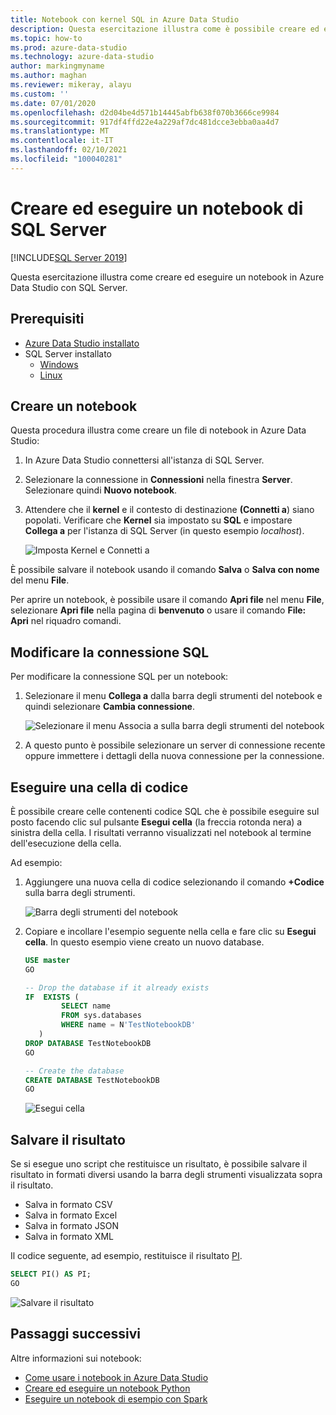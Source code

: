 ```yaml
---
title: Notebook con kernel SQL in Azure Data Studio
description: Questa esercitazione illustra come è possibile creare ed eseguire un notebook di SQL Server.
ms.topic: how-to
ms.prod: azure-data-studio
ms.technology: azure-data-studio
author: markingmyname
ms.author: maghan
ms.reviewer: mikeray, alayu
ms.custom: ''
ms.date: 07/01/2020
ms.openlocfilehash: d2d04be4d571b14445abfb638f070b3666ce9984
ms.sourcegitcommit: 917df4ffd22e4a229af7dc481dcce3ebba0aa4d7
ms.translationtype: MT
ms.contentlocale: it-IT
ms.lasthandoff: 02/10/2021
ms.locfileid: "100040281"
---
```

# <a name="create-and-run-a-sql-server-notebook"></a>Creare ed eseguire un notebook di SQL Server

[!INCLUDE[SQL Server 2019](../../includes/applies-to-version/sqlserver2019.md)]

Questa esercitazione illustra come creare ed eseguire un notebook in Azure Data Studio con SQL Server.

## <a name="prerequisites"></a>Prerequisiti

- [Azure Data Studio installato](../download-azure-data-studio.md)
- SQL Server installato
  - [Windows](../../database-engine/install-windows/install-sql-server.md)
  - [Linux](../../linux/sql-server-linux-setup.md)

## <a name="create-a--notebook"></a>Creare un notebook

Questa procedura illustra come creare un file di notebook in Azure Data Studio:

1. In Azure Data Studio connettersi all'istanza di SQL Server.

2. Selezionare la connessione in **Connessioni** nella finestra **Server**. Selezionare quindi **Nuovo notebook**.

3. Attendere che il **kernel** e il contesto di destinazione **(Connetti a**) siano popolati. Verificare che **Kernel** sia impostato su **SQL** e impostare **Collega a** per l'istanza di SQL Server (in questo esempio *localhost*).

   ![Imposta Kernel e Connetti a](media/notebooks-sql-kernel/set-kernel-and-attach-to.png)

È possibile salvare il notebook usando il comando **Salva** o **Salva con nome** del menu **File**.

Per aprire un notebook, è possibile usare il comando **Apri file** nel menu **File**, selezionare **Apri file** nella pagina di **benvenuto** o usare il comando **File: Apri** nel riquadro comandi.

## <a name="change-the-sql-connection"></a>Modificare la connessione SQL

Per modificare la connessione SQL per un notebook:

1. Selezionare il menu **Collega a** dalla barra degli strumenti del notebook e quindi selezionare **Cambia connessione**.

   ![Selezionare il menu Associa a sulla barra degli strumenti del notebook](./media/notebooks-sql-kernel/select-attach-to-1.png)

2. A questo punto è possibile selezionare un server di connessione recente oppure immettere i dettagli della nuova connessione per la connessione.

## <a name="run-a-code-cell"></a>Eseguire una cella di codice

È possibile creare celle contenenti codice SQL che è possibile eseguire sul posto facendo clic sul pulsante **Esegui cella** (la freccia rotonda nera) a sinistra della cella. I risultati verranno visualizzati nel notebook al termine dell'esecuzione della cella.

Ad esempio:

1. Aggiungere una nuova cella di codice selezionando il comando **+Codice** sulla barra degli strumenti.

   ![Barra degli strumenti del notebook](media/notebooks-guidance/notebook-toolbar.png)

2. Copiare e incollare l'esempio seguente nella cella e fare clic su **Esegui cella**. In questo esempio viene creato un nuovo database.

   ```sql
   USE master
   GO

   -- Drop the database if it already exists
   IF  EXISTS (
           SELECT name
           FROM sys.databases
           WHERE name = N'TestNotebookDB'
      )
   DROP DATABASE TestNotebookDB
   GO

   -- Create the database
   CREATE DATABASE TestNotebookDB
   GO
   ```

   ![Esegui cella](media/notebooks-sql-kernel/run-notebook-cell.png)

## <a name="save-the-result"></a>Salvare il risultato

Se si esegue uno script che restituisce un risultato, è possibile salvare il risultato in formati diversi usando la barra degli strumenti visualizzata sopra il risultato.

- Salva in formato CSV
- Salva in formato Excel
- Salva in formato JSON
- Salva in formato XML

Il codice seguente, ad esempio, restituisce il risultato [PI](../../t-sql/functions/pi-transact-sql.md).

```sql
SELECT PI() AS PI;
GO
```

![Salvare il risultato](media/notebooks-sql-kernel/run-notebook-cell-2.png)

## <a name="next-steps"></a>Passaggi successivi

Altre informazioni sui notebook:

- [Come usare i notebook in Azure Data Studio](./notebooks-guidance.md)
- [Creare ed eseguire un notebook Python](././notebooks-python-kernel.md)
- [Eseguire un notebook di esempio con Spark](../../big-data-cluster/notebooks-tutorial-spark.md)